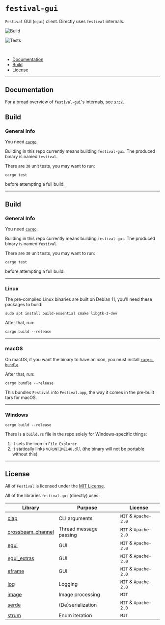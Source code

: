 # `festival-gui`
`Festival` GUI (`egui`) client. Directly uses `festival` internals.

![Build](https://github.com/hinto-janai/festival/actions/workflows/build/gui.yml/badge.svg)

![Tests](https://github.com/hinto-janai/festival/actions/workflows/tests/gui.yml/badge.svg)

<br clear="left"/>

* [Documentation](#Documentation)
* [Build](#Build)
* [License](#License)

---

## Documentation
For a broad overview of `festival-gui`'s internals, see [`src/`](https://github.com/hinto-janai/festival/festival-gui/src).

## Build
### General Info
You need [`cargo`](https://www.rust-lang.org/learn/get-started).

Building in this repo currently means building `festival-gui`. The produced binary is named `festival`.

There are `30` unit tests, you may want to run:
```
cargo test
```
before attempting a full build.

---

## Build
### General Info
You need [`cargo`](https://www.rust-lang.org/learn/get-started).

Building in this repo currently means building `festival-gui`. The produced binary is named `festival`.

There are `30` unit tests, you may want to run:
```
cargo test
```
before attempting a full build.

---

### Linux
The pre-compiled Linux binaries are built on Debian 11, you'll need these packages to build:
```
sudo apt install build-essential cmake libgtk-3-dev
```

After that, run:
```
cargo build --release
```

---

### macOS
On macOS, if you want the binary to have an icon, you must install [`cargo-bundle`](https://github.com/burtonageo/cargo-bundle).

After that, run:
```
cargo bundle --release
```
This bundles `Festival` into `Festival.app`, the way it comes in the pre-built tars for macOS.

---

### Windows
```
cargo build --release
```

There is a `build.rs` file in the repo solely for Windows-specific things:

1. It sets the icon in `File Explorer`
2. It statically links `VCRUNTIME140.dll` (the binary will not be portable without this)

---

## License
All of `Festival` is licensed under the [MIT License](https://github.com/hinto-janai/festival/LICENSE).

All of the libraries `festival-gui` (directly) uses:

| Library | Purpose | License |
|---------|---------|---------|
| [clap](https://github.com/clap-rs/clap)                            | CLI arguments            | `MIT` & `Apache-2.0`
| [crossbeam_channel](https://github.com/crossbeam-rs/crossbeam)     | Thread message passing   | `MIT` & `Apache-2.0`
| [egui](https://github.com/emilk/egui)                              | GUI                      | `MIT` & `Apache-2.0`
| [egui_extras](https://github.com/emilk/egui/crates/egui_extras)    | GUI                      | `MIT` & `Apache-2.0`
| [eframe](https://github.com/emilk/egui/crates/eframe)              | GUI                      | `MIT` & `Apache-2.0`
| [log](https://github.com/rust-lang/log)                            | Logging                  | `MIT` & `Apache-2.0`
| [image](https://github.com/image-rs/image)                         | Image processing         | `MIT`
| [serde](https://github.com/serde-rs/serde)                         | (De)serialization        | `MIT` & `Apache-2.0`
| [strum](https://github.com/Peternator7/strum)                      | Enum iteration           | `MIT`
